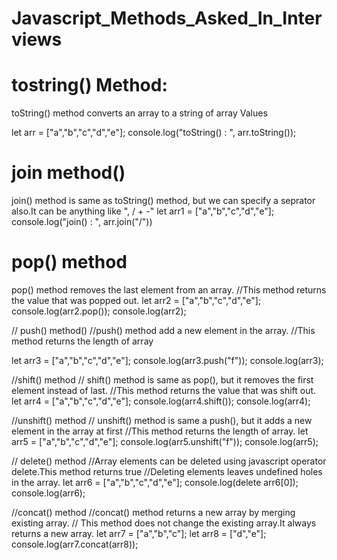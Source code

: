 # Javascript_Methods_Asked_In_Interviews

# tostring() Method:
 toString() method converts an array to a string of array Values

let arr = ["a","b","c","d","e"];
console.log("toString() : ", arr.toString());

# join method()
 join() method is same as toString() method, but we can specify a seprator also.It can be anything like ", / + -"
let arr1 = ["a","b","c","d","e"];
console.log("join() : ", arr.join("/"))

# pop() method
 pop() method removes the last element from an array.
//This method returns the value that was popped out.
let arr2 = ["a","b","c","d","e"];
console.log(arr2.pop());
console.log(arr2);

// push() method()
//push() method add a new element in the array.
//This method returns the length of array

let arr3 = ["a","b","c","d","e"];
console.log(arr3.push("f"));
console.log(arr3);

//shift() method
// shift() method is same as pop(), but it removes the first element instead of last.
//This method returns the value that was shift out.
let arr4 = ["a","b","c","d","e"];
console.log(arr4.shift());
console.log(arr4);

//unshift() method
// unshift() method is same a push(), but it adds a new element in the array at first
//This method returns the length of array.
let arr5 = ["a","b","c","d","e"];
console.log(arr5.unshift("f"));
console.log(arr5);

// delete() method
//Array elements can be deleted using javascript operator delete.This method returns true
//Deleting elements leaves undefined holes in the array.
let arr6 = ["a","b","c","d","e"];
console.log(delete arr6[0]);
console.log(arr6);


//concat() method
//concat() method returns a new array by merging existing array.
// This method does not change the existing array.It always returns a new array.
let arr7 = ["a","b","c"];
let arr8 = ["d","e"];
console.log(arr7.concat(arr8));

